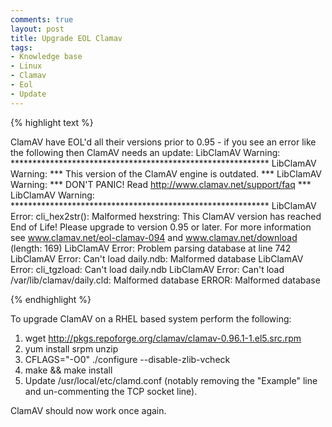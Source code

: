 ```yaml
---
comments: true
layout: post
title: Upgrade EOL Clamav
tags:
- Knowledge base
- Linux
- Clamav
- Eol
- Update
---
```


{% highlight text %}

ClamAV have EOL'd all their versions prior to 0.95 - if you see an error like the following then ClamAV needs an update:
 LibClamAV Warning: ***********************************************************
 LibClamAV Warning: *** This version of the ClamAV engine is outdated. ***
 LibClamAV Warning: *** DON'T PANIC! Read http://www.clamav.net/support/faq ***
 LibClamAV Warning: ***********************************************************
 LibClamAV Error: cli_hex2str(): Malformed hexstring: This ClamAV version has reached End of Life! Please upgrade to version 0.95 or later. For more information see www.clamav.net/eol-clamav-094 and www.clamav.net/download (length: 169)
 LibClamAV Error: Problem parsing database at line 742
 LibClamAV Error: Can't load daily.ndb: Malformed database
 LibClamAV Error: cli_tgzload: Can't load daily.ndb
 LibClamAV Error: Can't load /var/lib/clamav/daily.cld: Malformed database
 ERROR: Malformed database

{% endhighlight %}

To upgrade ClamAV on a RHEL based system perform the following:
1) wget http://pkgs.repoforge.org/clamav/clamav-0.96.1-1.el5.src.rpm
2) yum install srpm unzip
3) CFLAGS="-O0" ./configure --disable-zlib-vcheck
4) make && make install
5) Update /usr/local/etc/clamd.conf (notably removing the "Example" line and un-commenting the TCP socket line).

ClamAV should now work once again.
